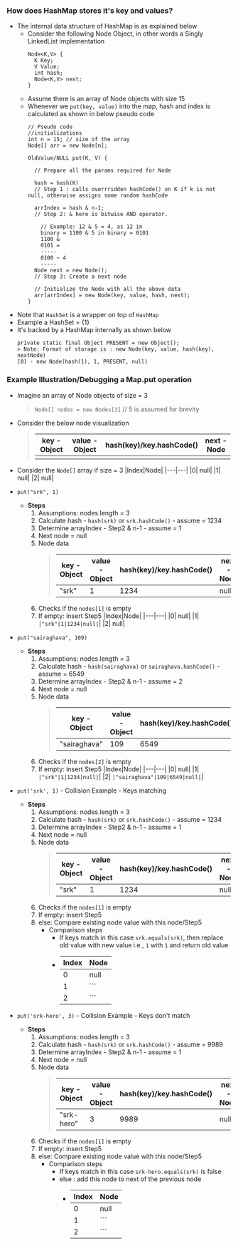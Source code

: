### How does HashMap stores it's key and values?
  - The internal data structure of HashMap is as explained below
    - Consider the following Node Object, in other words a Singly LinkedList implementation
      ```
      Node<K,V> {
        K Key;
        V Value;
        int hash;
        Node<K,V> next;
      }
      ```
    - Assume there is an array of Node objects with size 15
    - Whenever we `put(key, value)` into the map, hash and index is calculated as shown in below pseudo code
      ```
      // Pseudo code
      //initializations
      int n = 15; // size of the array
      Node[] arr = new Node[n];

      OldValue/NULL put(K, V) {
        
        // Prepare all the params required for Node
        
        hash = hash(K) 
        // Step 1 : calls overrridden hashCode() on K if k is not null, otherwise assigns some random hashCode

        arrIndex = hash & n-1;
        // Step 2: & here is bitwise AND operator. 
        
          // Example: 12 & 5 = 4, as 12 in 
          binary = 1100 & 5 in binary = 0101
          1100 &
          0101 =
          -----
          0100 ~ 4
          -----
        Node next = new Node();
        // Step 3: Create a next node

        // Initialize the Node with all the above data
        arr[arrIndex] = new Node(key, value, hash, next);
      }
      ```
- Note that `HashSet` is a wrapper on top of `HashMap`
- Example a HashSet = {1}
- It's backed by a HashMap internally as shown below
  ```
  private static final Object PRESENT = new Object();
  > Note: Format of storage is : new Node(key, value, hash(key), nextNode)
  [0] - new Node(hash(1), 1, PRESENT, null)
  ```

### Example Illustration/Debugging a Map.put operation
- Imagine an array of Node objects of size = 3
  > `Node[] nodes = new Nodes[3]` // 5 is assumed for brevity
- Consider the below node visualization 
  > |key - Object|value - Object | hash(key)/key.hashCode() | next - Node |
   >|---|---|---|---|
   >||||||
- Consider the `Node[]` array if size = 3
  |Index|Node|
  |---|---|
  |0| null|
  |1| null|
  |2| null|
- `put("srk", 1)`
  - **Steps**  
      1. Assumptions: nodes.length = 3
      2. Calculate hash - `hash(srk)` or `srk.hashCode()` - assume = 1234
      3. Determine arrayIndex - Step2 & n-1 - assume = 1
      4. Next node = null
      5. Node data
          > |key - Object|value - Object | hash(key)/key.hashCode() | next - Node |
          >|---|---|---|---|
          >|"srk"|1|1234|null|
      6. Checks if the `nodes[1]` is empty
      7. If empty: insert Step5
          |Index|Node|
          |---|---|
          |0| null|
          |1| ```|"srk"|1|1234|null|```|
          |2| null|
- `put("sairaghava", 109)`
  - **Steps**  
      1. Assumptions: nodes.length = 3
      2. Calculate hash - `hash(sairaghava)` or `sairaghava.hashCode()` - assume = 6549
      3. Determine arrayIndex - Step2 & n-1 - assume = 2
      4. Next node = null
      5. Node data
          > |key - Object|value - Object | hash(key)/key.hashCode() | next - Node |
          >|---|---|---|---|
          >|"sairaghava"|109|6549|null|
      6. Checks if the `nodes[2]` is empty
      7. If empty: insert Step5
          |Index|Node|
          |---|---|
          |0| null|
          |1| ```|"srk"|1|1234|null|```|
          |2| ```|"sairaghava"|109|6549|null|```|
- `put('srk', 1)` - Collision Example - Keys matching
    - **Steps**  
      1. Assumptions: nodes.length = 3
      2. Calculate hash - `hash(srk)` or `srk.hashCode()` - assume = 1234
      3. Determine arrayIndex - Step2 & n-1 - assume = 1
      4. Next node = null
      5. Node data
          > |key - Object|value - Object | hash(key)/key.hashCode() | next - Node |
          >|---|---|---|---|
          >|"srk"|1|1234|null|
      6. Checks if the `nodes[1]` is empty
      7. If empty: insert Step5
      8. else: Compare existing node value with this node/Step5
          - Comparison steps
            - If keys match in this case `srk.equals(srk)`, then replace old value with new value i.e., `1` with `1` and return old value 
            - |Index|Node|
              |---|---|
              |0| null|
              |1| ```|"srk"|1|1234|null|```|
              |2| ```|"sairaghava"|109|6549|null|```|

- `put('srk-hero', 3)` - Collision Example - Keys don't match
  - **Steps**  
      1. Assumptions: nodes.length = 3
      2. Calculate hash - `hash(srk)` or `srk.hashCode()` - assume = 9989
      3. Determine arrayIndex - Step2 & n-1 - assume = 1
      4. Next node = null
      5. Node data
          > |key - Object|value - Object | hash(key)/key.hashCode() | next - Node |
          >|---|---|---|---|
          >|"srk-hero"|3|9989|null|
      6. Checks if the `nodes[1]` is empty
      7. If empty: insert Step5
      8. else: Compare existing node value with this node/Step5
          - Comparison steps
            - If keys match in this case `srk-hero.equals(srk)` is false
            - else : add this node to next of the previous node
              - |Index|Node|
                |---|---|
                |0| null|
                |1| ```|"srk"|1|1234|next =``` ```("srk-hero"|3|9989|null)|```
                |2| ```|"sairaghava"|109|6549|null|```|